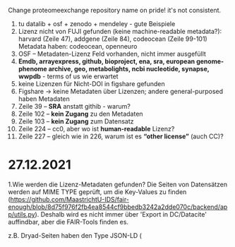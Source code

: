 
Change proteomeexchange repository name on pride! it's not consistent.

1.	tu datalib + osf + zenodo + mendeley - gute Beispiele
2. Lizenz nicht von FUJI gefunden (keine machine-readable metadata?): harvard (Zeile 47), addgene (Zeile 84), codeocean (Zeile 99-101)
Metadata haben: codeocean, openneuro
3.	OSF – Metadaten-Lizenz Feld vorhanden, nicht immer ausgefüllt
4.	**Emdb, arrayexpress, github, bioproject, ena, sra, european genome-phenome archive, geo, metabolights, ncbi nucleotide, synapse, wwpdb** - terms of us wie erwartet
5.	keine Lizenzen für Nicht-DOI in figshare gefunden
6.	Figshare -> keine Metadaten über Lizenzen; andere general-purposed haben Metadaten
7.	Zeile 39 – **SRA** anstatt githib - warum?
8.	Zeile 102 – **kein Zugang** zu den Metadaten
9.	Zeile 103 – **kein Zugang** zum Datensatz
10.	Zeile 224 – cc0, aber wo ist **human-readable** Lizenz?
11.	Zeile 227 – gleich wie in 226, warum ist es **“other license”** (auch CC)?	


# 27.12.2021
1.Wie werden die Lizenz-Metadaten gefunden?
Die Seiten von Datensätzen werden auf MIME TYPE geprüft, um die Key-Values zu finden (https://github.com/MaastrichtU-IDS/fair-enough/blob/8d75f976f2fb4ea8544cf9bbedb3242a2dde070c/backend/app/utils.py).
Deshalb wird es nicht immer über 'Export in DC/Datacite' auffindbar, aber die FAIR-Tools finden es.

z.B. Dryad-Seiten haben den Type JSON-LD (<script type="application/ld+json">), dass problemlos von FAIR-Enough gefunden wird.

2. Figshare ohne DOI: MIME-Type akzeptabel, aber keine Auffinbarkeit -warum?
